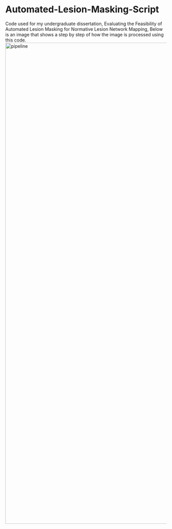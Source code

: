 # Automated-Lesion-Masking-Script
Code used for my undergraduate dissertation, Evaluating the Feasibility of Automated Lesion Masking for Normative Lesion Network Mapping, Below is an image that shows a step by step of how the image is processed using this code.
<img width="1800" height="1500" alt="pipeline" src="https://github.com/user-attachments/assets/45c3bf04-178a-4284-9148-19beabd2b159" />
